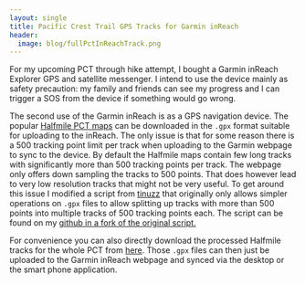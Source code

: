```yaml
---
layout: single
title: Pacific Crest Trail GPS Tracks for Garmin inReach 
header:
  image: blog/fullPctInReachTrack.png
---
```

 
For my upcoming PCT through hike attempt, I bought a Garmin inReach
Explorer GPS and satellite messenger. I intend to use the device mainly
as safety precaution: my family and friends can see my progress and I
can trigger a SOS from the device if something would go wrong.

The second use of the Garmin inReach is as a GPS navigation device. The
popular [Halfmile PCT maps](https://www.pctmap.net/gps/) can be
downloaded in the `.gpx` format suitable for uploading to the inReach.
The only issue is that for some reason there is a 500 tracking point
limit per track when uploading to the Garmin webpage to sync to the
device. By default the Halfmile maps contain few long tracks with
significantly more than 500 tracking points per track. The webpage only
offers down sampling the tracks to 500 points. That does however lead
to very low resolution tracks that might not be very useful. To get
around this issue I modified a script from
[tinuzz](https://github.com/tinuzz/gpx-tools) that originally only
allows simpler operations on `.gpx` files to allow splitting up tracks
with more than 500 points into multiple tracks of 500 tracking points
each. The script can be found on my [github in a fork of the original
script.](https://github.com/jstraub/gpx-tools)

For convenience you can also directly download the processed Halfmile
tracks for the whole PCT from
[here](http://people.csail.mit.edu/jstraub/download/pct.zip).
Those `.gpx` files can then just be uploaded to the Garmin inReach
webpage and synced via the desktop or the smart phone application.
